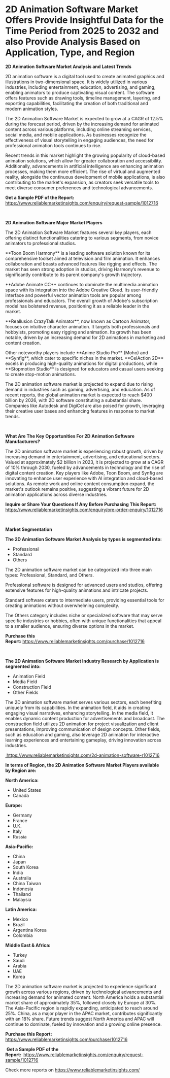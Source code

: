 <p><h1>2D Animation Software Market Offers Provide Insightful Data for the Time Period from 2025 to 2032 and also Provide Analysis Based on Application, Type, and Region</h1></p><p><strong>2D Animation Software Market Analysis and Latest Trends</strong></p>
<p><p>2D animation software is a digital tool used to create animated graphics and illustrations in two-dimensional space. It is widely utilized in various industries, including entertainment, education, advertising, and gaming, enabling animators to produce captivating visual content. The software offers features such as drawing tools, timeline management, layering, and exporting capabilities, facilitating the creation of both traditional and modern animation styles.</p><p>The 2D Animation Software Market is expected to grow at a CAGR of 12.5% during the forecast period, driven by the increasing demand for animated content across various platforms, including online streaming services, social media, and mobile applications. As businesses recognize the effectiveness of visual storytelling in engaging audiences, the need for professional animation tools continues to rise.</p><p>Recent trends in this market highlight the growing popularity of cloud-based animation solutions, which allow for greater collaboration and accessibility. Additionally, advancements in artificial intelligence are enhancing animation processes, making them more efficient. The rise of virtual and augmented reality, alongside the continuous development of mobile applications, is also contributing to the market's expansion, as creators seek versatile tools to meet diverse consumer preferences and technological advancements.</p></p>
<p><strong>Get a Sample PDF of the Report:&nbsp;</strong> <a href="https://www.reliablemarketinsights.com/enquiry/request-sample/1012716?utm_campaign=2991&utm_medium=2&utm_source=Github&utm_content=ia&utm_term=06032025&utm_id=2d-animation-software">https://www.reliablemarketinsights.com/enquiry/request-sample/1012716</a></p>
<p>&nbsp;</p>
<p><strong>2D Animation Software Major Market Players</strong></p>
<p><p>The 2D Animation Software Market features several key players, each offering distinct functionalities catering to various segments, from novice animators to professional studios.</p><p>**Toon Boom Harmony** is a leading software solution known for its comprehensive toolset aimed at television and film animation. It enhances collaboration and boasts advanced features like rigging and effects. The market has seen strong adoption in studios, driving Harmony’s revenue to significantly contribute to its parent company's growth trajectory.</p><p>**Adobe Animate CC** continues to dominate the multimedia animation space with its integration into the Adobe Creative Cloud. Its user-friendly interface and powerful vector animation tools are popular among professionals and educators. The overall growth of Adobe's subscription model has bolstered revenue, positioning it as a reliable leader in the market.</p><p>**Reallusion CrazyTalk Animator**, now known as Cartoon Animator, focuses on intuitive character animation. It targets both professionals and hobbyists, promoting easy rigging and animation. Its growth has been notable, driven by an increasing demand for 2D animations in marketing and content creation.</p><p>Other noteworthy players include **Anime Studio Pro** (Moho) and **Synfig**, which cater to specific niches in the market. **CelAction 2D** excels in producing high-quality animations for digital productions, while **Stopmotion Studio** is designed for educators and casual users seeking to create stop-motion animations.</p><p>The 2D animation software market is projected to expand due to rising demand in industries such as gaming, advertising, and education. As of recent reports, the global animation market is expected to reach $400 billion by 2026, with 2D software constituting a substantial share. Companies like Autodesk and DigiCel are also poised for growth, leveraging their creative user bases and enhancing features in response to market trends.</p></p>
<p>&nbsp;</p>
<p><strong>What Are The Key Opportunities For 2D Animation Software Manufacturers?</strong></p>
<p><p>The 2D animation software market is experiencing robust growth, driven by increasing demand in entertainment, advertising, and educational sectors. Valued at approximately $2 billion in 2023, it is projected to grow at a CAGR of 10% through 2030, fueled by advancements in technology and the rise of digital content creation. Key players like Adobe, Toon Boom, and Synfig are innovating to enhance user experience with AI integration and cloud-based solutions. As remote work and online content consumption expand, the market's outlook remains positive, suggesting a vibrant future for 2D animation applications across diverse industries.</p></p>
<p><strong>Inquire or Share Your Questions If Any Before Purchasing This Report:</strong> <a href="https://www.reliablemarketinsights.com/enquiry/pre-order-enquiry/1012716?utm_campaign=2991&utm_medium=2&utm_source=Github&utm_content=ia&utm_term=06032025&utm_id=2d-animation-software">https://www.reliablemarketinsights.com/enquiry/pre-order-enquiry/1012716</a></p>
<p>&nbsp;</p>
<p><strong>Market Segmentation</strong></p>
<p><strong>The 2D Animation Software Market Analysis by types is segmented into:</strong></p>
<p><ul><li>Professional</li><li>Standard</li><li>Others</li></ul></p>
<p><p>The 2D animation software market can be categorized into three main types: Professional, Standard, and Others. </p><p>Professional software is designed for advanced users and studios, offering extensive features for high-quality animations and intricate projects. </p><p>Standard software caters to intermediate users, providing essential tools for creating animations without overwhelming complexity. </p><p>The Others category includes niche or specialized software that may serve specific industries or hobbies, often with unique functionalities that appeal to a smaller audience, ensuring diverse options in the market.</p></p>
<p><strong>Purchase this Report:&nbsp;</strong><a href="https://www.reliablemarketinsights.com/purchase/1012716?utm_campaign=2991&utm_medium=2&utm_source=Github&utm_content=ia&utm_term=06032025&utm_id=2d-animation-software">https://www.reliablemarketinsights.com/purchase/1012716</a></p>
<p>&nbsp;</p>
<p><strong>The 2D Animation Software Market Industry Research by Application is segmented into:</strong></p>
<p><ul><li>Animation Field</li><li>Media Field</li><li>Construction Field</li><li>Other Fields</li></ul></p>
<p><p>The 2D animation software market serves various sectors, each benefiting uniquely from its capabilities. In the animation field, it aids in creating engaging visual narratives, enhancing storytelling. In the media field, it enables dynamic content production for advertisements and broadcast. The construction field utilizes 2D animation for project visualization and client presentations, improving communication of design concepts. Other fields, such as education and gaming, also leverage 2D animation for interactive learning experiences and entertaining gameplay, driving innovation across industries.</p></p>
<p><a href="https://www.reliablemarketinsights.com/2d-animation-software-r1012716?utm_campaign=2991&utm_medium=2&utm_source=Github&utm_content=ia&utm_term=06032025&utm_id=2d-animation-software">&nbsp;https://www.reliablemarketinsights.com/2d-animation-software-r1012716</a></p>
<p><strong>In terms of Region, the 2D Animation Software Market Players available by Region are:</strong></p>
<p>
    <p> <strong> North America: </strong>
        <ul>
            <li>United States</li>
            <li>Canada</li>
        </ul>
        </p> 
    <p> <strong> Europe: </strong>
        <ul>
            <li>Germany</li>
            <li>France</li>
            <li>U.K.</li>
            <li>Italy</li>
            <li>Russia</li>
        </ul>
        </p> 
    <p> <strong> Asia-Pacific: </strong>
        <ul>
            <li>China</li>
            <li>Japan</li>
            <li>South Korea</li>
            <li>India</li>
            <li>Australia</li>
            <li>China Taiwan</li>
            <li>Indonesia</li>
            <li>Thailand</li>
            <li>Malaysia</li>
        </ul>
        </p> 
    <p> <strong> Latin America: </strong>
        <ul>
            <li>Mexico</li>
            <li>Brazil</li>
            <li>Argentina Korea</li>
            <li>Colombia</li>
        </ul>
        </p> 
    <p> <strong> Middle East & Africa: </strong>
        <ul>
            <li>Turkey</li>
            <li>Saudi</li>
            <li>Arabia</li>
            <li>UAE</li>
            <li>Korea</li>
        </ul>
    </p>
    </p>
<p><p>The 2D animation software market is projected to experience significant growth across various regions, driven by technological advancements and increasing demand for animated content. North America holds a substantial market share of approximately 35%, followed closely by Europe at 30%. The Asia-Pacific region is rapidly expanding, anticipated to reach around 25%. China, as a major player in the APAC market, contributes significantly with an 18% share. Future trends suggest North America and APAC will continue to dominate, fueled by innovation and a growing online presence.</p></p>
<p><strong>Purchase this Report: </strong><a href="https://www.reliablemarketinsights.com/purchase/1012716?utm_campaign=2991&utm_medium=2&utm_source=Github&utm_content=ia&utm_term=06032025&utm_id=2d-animation-software">https://www.reliablemarketinsights.com/purchase/1012716</a></p>
<p>&nbsp;<strong>Get a Sample PDF of the Report:&nbsp;&nbsp;</strong><a href="https://www.reliablemarketinsights.com/enquiry/request-sample/1012716?utm_campaign=2991&utm_medium=2&utm_source=Github&utm_content=ia&utm_term=06032025&utm_id=2d-animation-software">https://www.reliablemarketinsights.com/enquiry/request-sample/1012716</a></p>
<p><strong></strong></p>
<p>Check more reports on <a href="https://www.reliablemarketinsights.com/?utm_campaign=2991&utm_medium=2&utm_source=Github&utm_content=ia&utm_term=06032025&utm_id=2d-animation-software">https://www.reliablemarketinsights.com/</a></p>